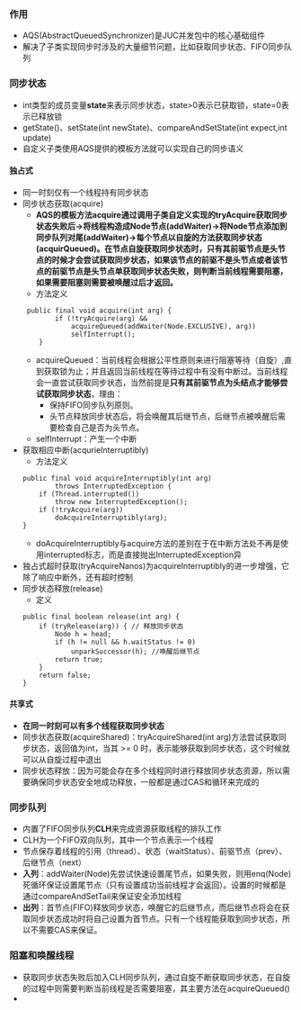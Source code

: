 ### 作用
- AQS(AbstractQueuedSynchronizer)是JUC并发包中的核心基础组件
- 解决了子类实现同步时涉及的大量细节问题，比如获取同步状态、FIFO同步队列

### 同步状态
- int类型的成员变量**state**来表示同步状态，state>0表示已获取锁，state=0表示已释放锁
- getState()、setState(int newState)、compareAndSetState(int expect,int update)
- 自定义子类使用AQS提供的模板方法就可以实现自己的同步语义
#### 独占式
- 同一时刻仅有一个线程持有同步状态
- 同步状态获取(acquire)
  - **AQS的模板方法acquire通过调用子类自定义实现的tryAcquire获取同步状态失败后->将线程构造成Node节点(addWaiter)->将Node节点添加到同步队列对尾(addWaiter)->每个节点以自旋的方法获取同步状态(acquirQueued)。在节点自旋获取同步状态时，只有其前驱节点是头节点的时候才会尝试获取同步状态，如果该节点的前驱不是头节点或者该节点的前驱节点是头节点单获取同步状态失败，则判断当前线程需要阻塞，如果需要阻塞则需要被唤醒过后才返回。**
  - 方法定义
  ```
   public final void acquire(int arg) {
          if (!tryAcquire(arg) &&
              acquireQueued(addWaiter(Node.EXCLUSIVE), arg))
              selfInterrupt();
      }
  ```
  - acquireQueued：当前线程会根据公平性原则来进行阻塞等待（自旋）,直到获取锁为止；并且返回当前线程在等待过程中有没有中断过。当前线程会一直尝试获取同步状态，当然前提是**只有其前驱节点为头结点才能够尝试获取同步状态**，理由：
    - 保持FIFO同步队列原则。
    - 头节点释放同步状态后，将会唤醒其后继节点，后继节点被唤醒后需要检查自己是否为头节点。
  - selfInterrupt：产生一个中断
- 获取相应中断(acqurieInterruptibly)
  - 方法定义
  ```
  public final void acquireInterruptibly(int arg)
          throws InterruptedException {
      if (Thread.interrupted())
          throw new InterruptedException();
      if (!tryAcquire(arg))
          doAcquireInterruptibly(arg);
  }
  ```
  - doAcquireInterruptibly与acquire方法的差别在于在中断方法处不再是使用interrupted标志，而是直接抛出InterruptedException异
- 独占式超时获取(tryAcquireNanos)为acquireInterruptibly的进一步增强，它除了响应中断外，还有超时控制
- 同步状态释放(release)
  - 定义
  ```
  public final boolean release(int arg) {
      if (tryRelease(arg)) { // 释放同步状态
          Node h = head;
          if (h != null && h.waitStatus != 0)
              unparkSuccessor(h); //唤醒后继节点
          return true;
      }
      return false;
  }
  ```
#### 共享式
- **在同一时刻可以有多个线程获取同步状态**
- 同步状态获取(acquireShared)：tryAcquireShared(int arg)方法尝试获取同步状态，返回值为int，当其 >= 0 时，表示能够获取到同步状态，这个时候就可以从自旋过程中退出
- 同步状态释放：因为可能会存在多个线程同时进行释放同步状态资源，所以需要确保同步状态安全地成功释放，一般都是通过CAS和循环来完成的


### 同步队列
- 内置了FIFO同步队列**CLH**来完成资源获取线程的排队工作
- CLH为一个FIFO双向队列，其中一个节点表示一个线程
- 节点保存着线程的引用（thread）、状态（waitStatus）、前驱节点（prev）、后继节点（next）
- **入列**：addWaiter(Node)先尝试快速设置尾节点，如果失败，则用enq(Node)死循环保证设置尾节点（只有设置成功当前线程才会返回）。设置的时候都是通过compareAndSetTail来保证安全添加线程
- **出列**：首节点(FIFO)释放同步状态，唤醒它的后继节点，而后继节点将会在获取同步状态成功时将自己设置为首节点。只有一个线程能获取到同步状态，所以不需要CAS来保证。

### 阻塞和唤醒线程
- 获取同步状态失败后加入CLH同步队列，通过自旋不断获取同步状态，在自旋的过程中则需要判断当前线程是否需要阻塞，其主要方法在acquireQueued()
- 

